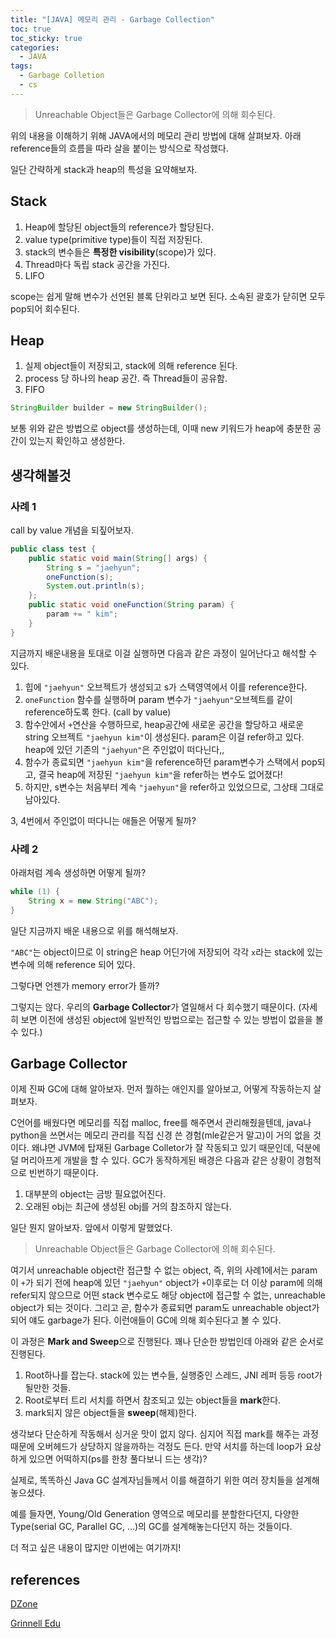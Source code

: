 ```yaml
---
title: "[JAVA] 메모리 관리 - Garbage Collection"
toc: true
toc_sticky: true
categories:
  - JAVA
tags:
  - Garbage Colletion
  - cs
---
```


> Unreachable Object들은 Garbage Collector에 의해 회수된다.

위의 내용을 이해하기 위해 JAVA에서의 메모리 관리 방법에 대해 살펴보자. 아래 reference들의 흐름을 따라 살을 붙이는 방식으로 작성했다.

일단 간략하게 stack과 heap의 특성을 요약해보자.

## Stack

1. Heap에 할당된 object들의 reference가 할당된다.
2. value type(primitive type)들이 직접 저장된다.
3. stack의 변수들은 **특정한 visibility**(scope)가 있다.
4. Thread마다 독립 stack 공간을 가진다.
5. LIFO

scope는 쉽게 말해 변수가 선언된 블록 단위라고 보면 된다. 소속된 괄호가 닫히면 모두 pop되어 회수된다.

## Heap

1. 실제 object들이 저장되고, stack에 의해 reference 된다.
2. process 당 하나의 heap 공간. 즉 Thread들이 공유함.
3. FIFO

```java
StringBuilder builder = new StringBuilder();
```

보통 위와 같은 방법으로 object를 생성하는데, 이때 new 키워드가 heap에 충분한 공간이 있는지 확인하고 생성한다.

## 생각해볼것

### 사례 1

call by value 개념을 되짚어보자.

```java
public class test {
    public static void main(String[] args) {
        String s = "jaehyun";
        oneFunction(s);
        System.out.println(s);
    };
    public static void oneFunction(String param) {
        param += " kim";
    }
}
```

지금까지 배운내용을 토대로 이걸 실행하면 다음과 같은 과정이 일어난다고 해석할 수 있다.

1. 힙에 `"jaehyun"` 오브젝트가 생성되고 s가 스택영역에서 이를 reference한다.
2. `oneFunction` 함수를 실행하며 param 변수가 `"jaehyun"`오브젝트를 같이 reference하도록 한다. (call by value)
3. 함수안에서 `+`연산을 수행하므로, heap공간에 새로운 공간을 할당하고 새로운 string 오브젝트 `"jaehyun kim"`이 생성된다. param은 이걸 refer하고 있다. heap에 있던 기존의 `"jaehyun"`은 주인없이 떠다닌다,,
4. 함수가 종료되면 `"jaehyun kim"`을 reference하던 param변수가 스택에서 pop되고, 결국 heap에 저장된 `"jaehyun kim"`을 refer하는 변수도 없어졌다!
5. 하지만, s변수는 처음부터 계속 `"jaehyun"`을 refer하고 있었으므로, 그상태 그대로 남아있다.

3, 4번에서 주인없이 떠다니는 애들은 어떻게 될까?

### 사례 2

아래처럼 계속 생성하면 어떻게 될까?

```java
while (1) {
    String x = new String("ABC");
}
```

일단 지금까지 배운 내용으로 위를 해석해보자.

`"ABC"`는 object이므로 이 string은 heap 어딘가에 저장되어 각각 `x`라는 stack에 있는 변수에 의해 reference 되어 있다. 

그렇다면 언젠가 memory error가 뜰까?

그렇지는 않다. 우리의 **Garbage Collector**가 열일해서 다 회수했기 때문이다. (자세히 보면 이전에 생성된 object에 일반적인 방법으로는 접근할 수 있는 방법이 없을을 볼 수 있다.)


## Garbage Collector

이제 진짜 GC에 대해 알아보자. 먼저 뭘하는 애인지를 알아보고, 어떻게 작동하는지 살펴보자.

C언어를 배웠다면 메모리를 직접 malloc, free를 해주면서 관리해줬을텐데, java나 python을 쓰면서는 메모리 관리를 직접 신경 쓴 경험(mle같은거 말고)이 거의 없을 것이다. 왜냐면 JVM에 탑재된 Garbage Colletor가 잘 작동되고 있기 때문인데, 덕분에 덜 머리아프게 개발을 할 수 있다. GC가 동작하게된 배경은 다음과 같은 상황이 경험적으로 빈번하기 때문이다.

1. 대부분의 object는 금방 필요없어진다.
2. 오래된 obj는 최근에 생성된 obj를 거의 참조하지 않는다.

일단 뭔지 알아보자. 앞에서 이렇게 말했었다.

> Unreachable Object들은 Garbage Collector에 의해 회수된다.

여기서 unreachable object란 접근할 수 없는 object, 즉, 위의 사례1에서는 param이 `+`가 되기 전에 heap에 있던 `"jaehyun"` object가 `+`이후로는 더 이상 param에 의해 refer되지 않으므로 어떤 stack 변수로도 해당 object에 접근할 수 없는, unreachable object가 되는 것이다. 그리고 곧, 함수가 종료되면 param도 unreachable object가 되어 얘도 garbage가 된다. 이런애들이 GC에 의해 회수된다고 볼 수 있다. 

이 과정은 **Mark and Sweep**으로 진행된다. 꽤나 단순한 방법인데 아래와 같은 순서로 진행된다.

1. Root하나를 잡는다. stack에 있는 변수들, 실행중인 스레드, JNI 레퍼 등등 root가 될만한 것들.
2. Root로부터 트리 서치를 하면서 참조되고 있는 object들을 **mark**한다.
3. mark되지 않은 object들을 **sweep**(해제)한다.

생각보다 단순하게 작동해서 싱거운 맛이 없지 않다. 심지어 직접 mark를 해주는 과정때문에 오버헤드가 상당하지 않을까하는 걱정도 든다. 만약 서치를 하는데 loop가 요상하게 있으면 어떡하지(ps를 한창 풀다보니 드는 생각)?

실제로, 똑똑하신 Java GC 설계자님들께서 이를 해결하기 위한 여러 장치들을 설계해 놓으셨다.

예를 들자면, Young/Old Generation 영역으로 메모리를 분할한다던지, 다양한 Type(serial GC, Parallel GC, ...)의 GC를 설계해놓는다던지 하는 것들이다.

더 적고 싶은 내용이 많지만 이번에는 여기까지!

## references

[DZone](https://dzone.com/articles/java-memory-management)

[Grinnell Edu](https://rebelsky.cs.grinnell.edu/Courses/CS302/99S/Presentations/GC/)